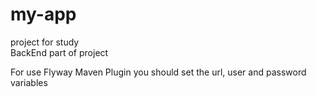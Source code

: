 # my-app
project for study \
BackEnd part of project


For use Flyway Maven Plugin you should set the url, user and password variables
